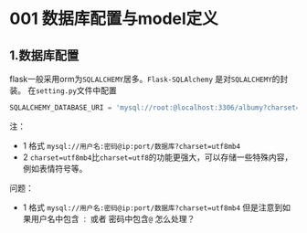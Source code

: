 # 001 数据库配置与model定义

## 1.数据库配置
flask一般采用orm为`SQLALCHEMY`居多。`Flask-SQLAlchemy` 是对`SQLALCHEMY`的封装。  在`setting.py`文件中配置  
```python
SQLALCHEMY_DATABASE_URI = 'mysql://root:@localhost:3306/albumy?charset=utf8mb4'
```
注：  
- 1 格式  `mysql://用户名:密码@ip:port/数据库?charset=utf8mb4` 
- 2 `charset=utf8mb4`比`charset=utf8`的功能更强大，可以存储一些特殊内容，例如表情符号等。  

问题：  
- 1 格式  `mysql://用户名:密码@ip:port/数据库?charset=utf8mb4` 但是注意到如果用户名中包含 `：` 或者 密码中包含`@` 怎么处理？